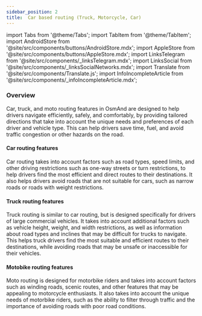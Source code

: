 ```yaml
---
sidebar_position: 2
title:  Car based routing (Truck, Motorcycle, Car)
---
```


import Tabs from '@theme/Tabs';
import TabItem from '@theme/TabItem';
import AndroidStore from '@site/src/components/buttons/AndroidStore.mdx';
import AppleStore from '@site/src/components/buttons/AppleStore.mdx';
import LinksTelegram from '@site/src/components/_linksTelegram.mdx';
import LinksSocial from '@site/src/components/_linksSocialNetworks.mdx';
import Translate from '@site/src/components/Translate.js';
import InfoIncompleteArticle from '@site/src/components/_infoIncompleteArticle.mdx';

<InfoIncompleteArticle/>

### Overview

Car, truck, and moto routing features in OsmAnd are designed to help drivers navigate efficiently, safely, and comfortably, by providing tailored directions that take into account the unique needs and preferences of each driver and vehicle type. This can help drivers save time, fuel, and avoid traffic congestion or other hazards on the road.

#### Car routing features

Car routing takes into account factors such as road types, speed limits, and other driving restrictions such as one-way streets or turn restrictions, to help drivers find the most efficient and direct routes to their destinations. It also helps drivers avoid roads that are not suitable for cars, such as narrow roads or roads with weight restrictions.  

#### Truck routing features

Truck routing is similar to car routing, but is designed specifically for drivers of large commercial vehicles. It takes into account additional factors such as vehicle height, weight, and width restrictions, as well as information about road types and inclines that may be difficult for trucks to navigate. This helps truck drivers find the most suitable and efficient routes to their destinations, while avoiding roads that may be unsafe or inaccessible for their vehicles.

#### Motobike routing features

Moto routing is designed for motorbike riders and takes into account factors such as winding roads, scenic routes, and other features that may be appealing to motorcycle enthusiasts. It also takes into account the unique needs of motorbike riders, such as the ability to filter through traffic and the importance of avoiding roads with poor road conditions.

